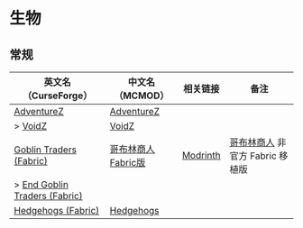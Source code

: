 # 生物

## 常规

| 英文名（CurseForge）                                                                                    | 中文名（MCMOD）                                            | 相关链接                                                   | 备注                                                                    |
| ------------------------------------------------------------------------------------------------------- | ---------------------------------------------------------- | ---------------------------------------------------------- | ----------------------------------------------------------------------- |
| [AdventureZ](https://www.curseforge.com/minecraft/mc-mods/adventurez)                                   | [AdventureZ](https://www.mcmod.cn/class/5052.html)         |                                                            |                                                                         |
| > [VoidZ](https://www.curseforge.com/minecraft/mc-mods/voidz)                                           | [VoidZ](https://www.mcmod.cn/class/5059.html)              |                                                            |                                                                         |
| [Goblin Traders (Fabric)](https://www.curseforge.com/minecraft/mc-mods/goblin-traders-fabric)           | [哥布林商人Fabric版](https://www.mcmod.cn/class/4955.html) | [Modrinth](https://modrinth.com/mod/goblin-traders-fabric) | [哥布林商人](https://www.mcmod.cn/class/2353.html) 非官方 Fabric 移植版 |
| > [End Goblin Traders (Fabric)](https://www.curseforge.com/minecraft/mc-mods/end-goblin-traders-fabric) |                                                            |                                                            |                                                                         |
| [Hedgehogs (Fabric)](https://www.curseforge.com/minecraft/mc-mods/hedgehogs-fabric)                     | [Hedgehogs](https://www.mcmod.cn/class/7881.html)          |                                                            |                                                                         |
